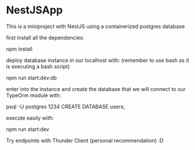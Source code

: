 # NestJSApp

This is a miniproject with NestJS using a containerized postgres database

first install all the dependencies:

npm install

deploy database instance in our localhost with: (remember to use bash as it is executing a bash script)

npm run start:dev:db

enter into the instance and create the database that we will connect to our TypeOrm module with:

psql -U postgres 1234
CREATE DATABASE users;

execute easily with:

npm run start:dev

Try endpoints with Thunder Client (personal recommendation) :D
 
